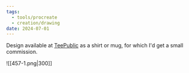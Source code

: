 ```yaml
---
tags:
  - tools/procreate
  - creation/drawing
date: 2024-07-01
---
```

Design available at [TeePublic](https://www.teepublic.com/t-shirt/62434715-jacked-giraffe?store_id=1965393) as a shirt or mug, for which I'd get a small commission.

![[457-1.png|300]]